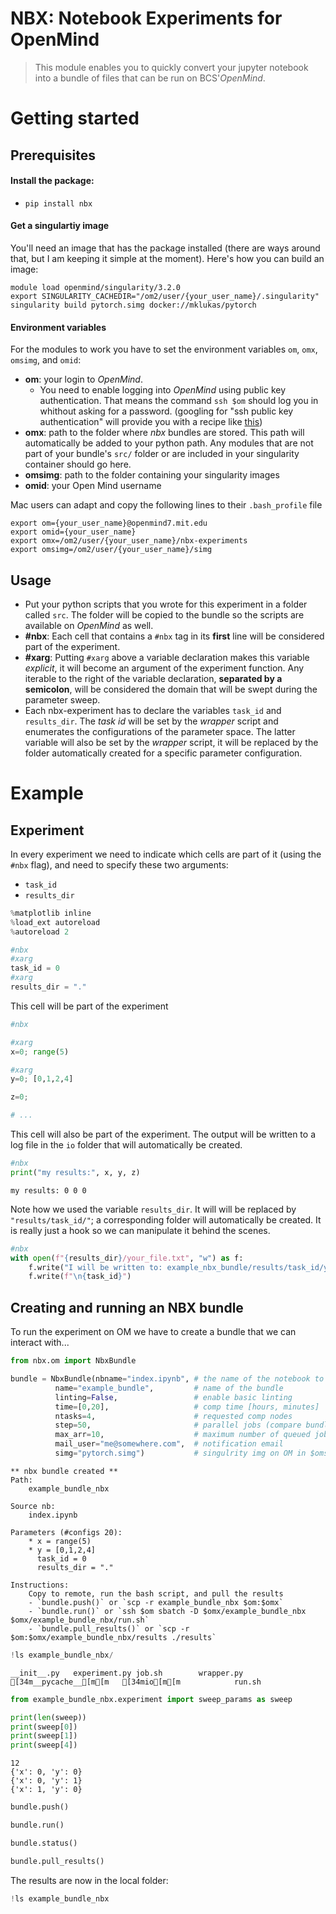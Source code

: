 <!--

#################################################
### THIS FILE WAS AUTOGENERATED! DO NOT EDIT! ###
#################################################
# file to edit: index.ipynb
# command to build the docs after a change: nbdev_build_docs

-->

# NBX: Notebook Experiments for OpenMind

> This module enables you to quickly convert your jupyter notebook into a bundle of files that can be run on BCS'*OpenMind*. 


# Getting started

## Prerequisites
#### Install the package:

- `pip install nbx`

#### Get a singulartiy image
You'll need an image that has the package installed (there are ways around that, but I am keeping it simple at the moment). Here's how you can build an image:

```
module load openmind/singularity/3.2.0
export SINGULARITY_CACHEDIR="/om2/user/{your_user_name}/.singularity"
singularity build pytorch.simg docker://mklukas/pytorch
```

#### Environment variables
For the modules to work you have to set the environment variables `om`, `omx`, `omsimg`, and `omid`:  

- **om**: your login to *OpenMind*. 
    - You need to enable logging into *OpenMind* using public key authentication. That means the command `ssh $om` should log you in whithout asking for a password. (googling for "ssh public key authentication" will provide you with a recipe like [this](https://kb.iu.edu/d/aews))
- **omx**: path to the folder where *nbx* bundles are stored. This path will automatically be added to your python path. Any modules that are not part of your bundle's `src/` folder or are included in your singularity container should go here.
- **omsimg**: path to the folder containing your singularity images
- **omid**: your Open Mind username 

Mac users can adapt and copy the following lines to their `.bash_profile` file

```
export om={your_user_name}@openmind7.mit.edu
export omid={your_user_name}
export omx=/om2/user/{your_user_name}/nbx-experiments
export omsimg=/om2/user/{your_user_name}/simg
```



## Usage

- Put your python scripts that you wrote for this experiment in a folder called `src`. The folder will be copied to the bundle so the scripts are available on *OpenMind* as well.
- **#nbx**: Each cell that contains a `#nbx` tag in its **first** line will be considered part of the experiment.
- **#xarg**: Putting `#xarg` above a variable declaration makes this variable *explicit*, it will become an argument of the experiment function. Any iterable to the right of the variable declaration, **separated by a semicolon**, will be considered the domain that will be swept during the parameter sweep.
- Each nbx-experiment has to declare the variables `task_id` and `results_dir`. The *task id* will be set by the *wrapper* script and enumerates the configurations of the parameter space. The latter variable will also be set by the *wrapper* script, it will be replaced by the folder automatically created for a specific parameter configuration. 

# Example

## Experiment

In every experiment we need to indicate which cells are part of it (using the `#nbx` flag), and need to specify these two arguments:
- `task_id`
- `results_dir`
<div class="codecell" markdown="1">
<div class="input_area" markdown="1">

```python
%matplotlib inline
%load_ext autoreload
%autoreload 2
```

</div>

</div>
<div class="codecell" markdown="1">
<div class="input_area" markdown="1">

```python
#nbx
#xarg
task_id = 0
#xarg
results_dir = "."
```

</div>

</div>

This cell will be part of the experiment
<div class="codecell" markdown="1">
<div class="input_area" markdown="1">

```python
#nbx

#xarg
x=0; range(5)

#xarg
y=0; [0,1,2,4]

z=0;

# ...
```

</div>

</div>

This cell will also be part of the experiment. The output will be written to a log file in the `io` folder that will automatically be created. 
<div class="codecell" markdown="1">
<div class="input_area" markdown="1">

```python
#nbx
print("my results:", x, y, z)
```

</div>
<div class="output_area" markdown="1">

    my results: 0 0 0


</div>

</div>

Note how we used the variable `results_dir`. It will will be replaced by `"results/task_id/"`; a corresponding folder will automatically be created. It is really just a hook so we can manipulate it behind the scenes.
<div class="codecell" markdown="1">
<div class="input_area" markdown="1">

```python
#nbx
with open(f"{results_dir}/your_file.txt", "w") as f:
    f.write("I will be written to: example_nbx_bundle/results/task_id/your_file.txt")
    f.write(f"\n{task_id}")
```

</div>

</div>

## Creating and running an NBX bundle

To run the experiment on OM we have to create a bundle that we can interact with...
<div class="codecell" markdown="1">
<div class="input_area" markdown="1">

```python
from nbx.om import NbxBundle

bundle = NbxBundle(nbname="index.ipynb", # the name of the notebook to use as exp
          name="example_bundle",         # name of the bundle
          linting=False,                 # enable basic linting
          time=[0,20],                   # comp time [hours, minutes]
          ntasks=4,                      # requested comp nodes
          step=50,                       # parallel jobs (compare bundle/run.sh)
          max_arr=10,                    # maximum number of queued jobs on OM is 1000
          mail_user="me@somewhere.com",  # notification email
          simg="pytorch.simg")           # singulrity img on OM in $omsimg
```

</div>
<div class="output_area" markdown="1">

    
    ** nbx bundle created **
    Path:
        example_bundle_nbx
    
    Source nb:
        index.ipynb
    
    Parameters (#configs 20):
        * x = range(5)
        * y = [0,1,2,4]
          task_id = 0
          results_dir = "."
    
    Instructions:
        Copy to remote, run the bash script, and pull the results
        - `bundle.push()` or `scp -r example_bundle_nbx $om:$omx`
        - `bundle.run()` or `ssh $om sbatch -D $omx/example_bundle_nbx $omx/example_bundle_nbx/run.sh`
        - `bundle.pull_results()` or `scp -r $om:$omx/example_bundle_nbx/results ./results`


</div>

</div>
<div class="codecell" markdown="1">
<div class="input_area" markdown="1">

```python
!ls example_bundle_nbx/
```

</div>
<div class="output_area" markdown="1">

    __init__.py   experiment.py job.sh        wrapper.py
    [34m__pycache__[m[m   [34mio[m[m            run.sh


</div>

</div>
<div class="codecell" markdown="1">
<div class="input_area" markdown="1">

```python
from example_bundle_nbx.experiment import sweep_params as sweep

print(len(sweep))
print(sweep[0])
print(sweep[1])
print(sweep[4])
```

</div>
<div class="output_area" markdown="1">

    12
    {'x': 0, 'y': 0}
    {'x': 0, 'y': 1}
    {'x': 1, 'y': 0}


</div>

</div>
<div class="codecell" markdown="1">
<div class="input_area" markdown="1">

```python
bundle.push()
```

</div>

</div>
<div class="codecell" markdown="1">
<div class="input_area" markdown="1">

```python
bundle.run()
```

</div>

</div>
<div class="codecell" markdown="1">
<div class="input_area" markdown="1">

```python
bundle.status()
```

</div>

</div>
<div class="codecell" markdown="1">
<div class="input_area" markdown="1">

```python
bundle.pull_results()
```

</div>

</div>

The results are now in the local folder:
<div class="codecell" markdown="1">
<div class="input_area" markdown="1">

```python
!ls example_bundle_nbx
```

</div>

</div>
